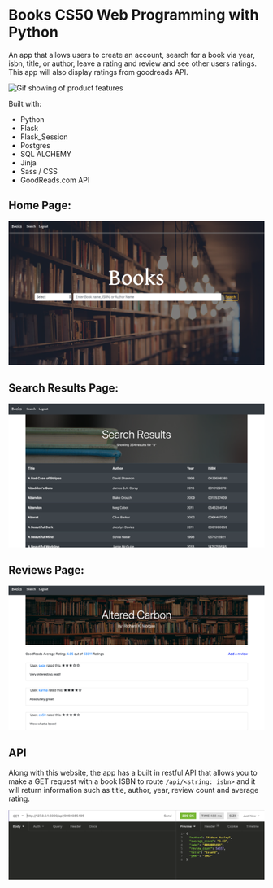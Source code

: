 # Books CS50 Web Programming with Python
An app that allows users to create an account, search for a book via year, isbn, title, or author, leave a rating and review and see other users ratings. This app will also display ratings from goodreads API.

![Gif showing of product features](./images/books.gif)

Built with: 
- Python
- Flask
- Flask_Session
- Postgres
- SQL ALCHEMY
- Jinja
- Sass / CSS
- GoodReads.com API


## Home Page:
![Home page](./images/books.png)



## Search Results Page:
![Search results for the letter "a"](./images/search-results.png)


## Reviews Page:
![Reviews for Altered Carbon](./images/reviews.png)


## API
Along with this website, the app has a built in restful API that allows you to make a GET request with a book ISBN to route `/api/<string: isbn>` and it will return information such as title, author, year, review count and average rating. 

![Picture of API response](./images/api.png)
